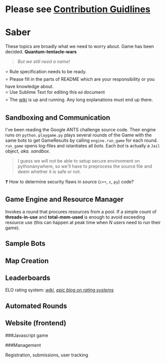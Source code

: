 Please see [Contribution Guidlines](Contributing.md)
====================================================

Saber
=====

These topics are broadly what we need to worry about. Game has been decided.
**Quantum-tentacle-wars**
> *But we still need a name!*

   :star: Rule specification needs to be ready.
<br>:star: Please fill in the parts of README which are your responsibility or you have knowledge about.
<br>:star: Use Sublime Text for editing this `md` document
<br>:star: The [wiki](wiki) is up and running. Any long explanations must end up there.

Sandboxing and Communication
----------------------------

I've been reading the Google ANTS challenge source code. Their engine runs on `python`.
`playgame.py` plays several rounds of the Game with the same bots to get GameResults by calling `engine.run_game` for each round.
`run_game` opens log-files and istantiates all *bots*.
Each *bot* is actually a `Jail` object, *aka. sandbox*.
> I guess we will not be able to setup secure environment on pythonanywhere, so we'll have to preprocess the source file and deem whether it is safe or not.

:question: How to determine security flaws in source (`c++`, `c`, `py`) code?

Game Engine and Resource Manager
--------------------------------

Invokes a round that procures resources from a pool. If a simple count of **threads-in-use** and **total-mem-used** is enough to avoid exceeding resource use (this can happen at peak time when $N$ users need to run their game).

Sample Bots
-----------

Map Creation
------------

Leaderboards
------------

ELO rating system: [*wiki*](https://en.wikipedia.org/wiki/Elo_rating_system), [*epic blog on rating systems*](http://www.moserware.com/2010/03/computing-your-skill.html)

Automated Rounds
----------------

Website (frontend)
------------------

###Javascript game

###Management

Registration, submissions, user tracking